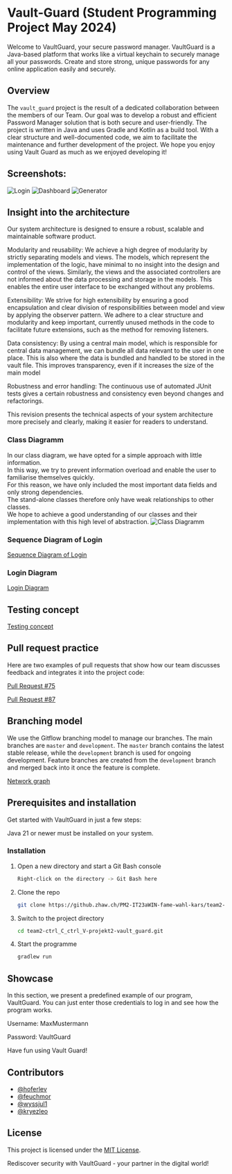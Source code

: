 # Vault-Guard (Student Programming Project May 2024)
Welcome to VaultGuard, your secure password manager. VaultGuard is a Java-based platform that works like a virtual keychain to securely manage all your passwords. Create and store strong, unique passwords for any online application easily and securely.

## Overview

The `vault_guard` project is the result of a dedicated collaboration between the members of our Team. Our goal was to develop a robust and efficient Password Manager solution that is both secure and user-friendly. The project is written in Java and uses Gradle and Kotlin as a build tool. With a clear structure and well-documented code, we aim to facilitate the maintenance and further development of the project. We hope you enjoy using Vault Guard as much as we enjoyed developing it!

## Screenshots:
![Login](./screenshots/screenshot-login.png)
![Dashboard](./screenshots/screenshot-dashboard.png)
![Generator](./screenshots/screenshot-generator.png)

## Insight into the architecture
Our system architecture is designed to ensure a robust, scalable and maintainable software product.

Modularity and reusability:
We achieve a high degree of modularity by strictly separating models and views. The models, which represent the implementation of the logic, have minimal to no insight into the design and control of the views. Similarly, the views and the associated controllers are not informed about the data processing and storage in the models. This enables the entire user interface to be exchanged without any problems.

Extensibility:
We strive for high extensibility by ensuring a good encapsulation and clear division of responsibilities between model and view by applying the observer pattern. We adhere to a clear structure and modularity and keep important, currently unused methods in the code to facilitate future extensions, such as the method for removing listeners.

Data consistency:
By using a central main model, which is responsible for central data management, we can bundle all data relevant to the user in one place. This is also where the data is bundled and handled to be stored in the vault file. This improves transparency, even if it increases the size of the main model

Robustness and error handling:
The continuous use of automated JUnit tests gives a certain robustness and consistency even beyond changes and refactorings.

This revision presents the technical aspects of your system architecture more precisely and clearly, making it easier for readers to understand.



### Class Diagramm
In our class diagram, we have opted for a simple approach with little information. <br>
In this way, we try to prevent information overload and enable the user to familiarise themselves quickly. <br>
For this reason, we have only included the most important data fields and only strong dependencies. <br>
The stand-alone classes therefore only have weak relationships to other classes. <br>
We hope to achieve a good understanding of our classes and their implementation with this high level of abstraction.
![Class Diagramm](./diagrams/Vault-Guard-Class-Diagram.svg)

### Sequence Diagram of Login

[Sequence Diagram of Login](./diagrams/Vault_Guard_Login_Sequenz_Diagramm.drawio.png)

### Login Diagram

[Login Diagram](./diagrams/Vault_Guard_Login.drawio.png)

## Testing concept
[Testing concept](./documents/Testing_Konzept_Vault_guard.docx)

## Pull request practice
Here are two examples of pull requests that show how our team discusses feedback and integrates it into the project code:

[Pull Request #75](https://github.zhaw.ch/PM2-IT23aWIN-fame-wahl-kars/team2-ctrl_C_ctrl_V-projekt2-vault_guard/pull/75)

[Pull Request #87](https://github.zhaw.ch/PM2-IT23aWIN-fame-wahl-kars/team2-ctrl_C_ctrl_V-projekt2-vault_guard/pull/87)

## Branching model
We use the Gitflow branching model to manage our branches. The main branches are `master` and `development`. The `master` branch contains the latest stable release, while the `development` branch is used for ongoing development. Feature branches are created from the `development` branch and merged back into it once the feature is complete.

[Network graph](https://github.zhaw.ch/PM2-IT23aWIN-fame-wahl-kars/team2-ctrl_C_ctrl_V-projekt2-vault_guard/network)

## Prerequisites and installation

Get started with VaultGuard in just a few steps:

Java 21 or newer must be installed on your system.

### Installation

1. Open a new directory and start a Git Bash console
   ```sh
   Right-click on the directory -> Git Bash here
   ```
2. Clone the repo
   ```sh
   git clone https://github.zhaw.ch/PM2-IT23aWIN-fame-wahl-kars/team2-ctrl_C_ctrl_V-projekt2-vault_guard.git
   ```
3. Switch to the project directory
   ```sh
   cd team2-ctrl_C_ctrl_V-projekt2-vault_guard.git
   ```
4. Start the programme
   ```sh
   gradlew run 
   ```




## Showcase
In this section, we present a predefined example of our program, VaultGuard.
You can just enter those credentials to log in and see how the program works.

Username: MaxMustermann

Password: VaultGuard

Have fun using Vault Guard!

## Contributors

- [@hoferlev](https://github.zhaw.ch/hoferlev)
- [@feuchmor](https://github.zhaw.ch/feuchmor)
- [@wyssjul1](https://github.zhaw.ch/wyssjul1)
- [@kryezleo](https://github.zhaw.ch/kryezleo)

## License

This project is licensed under the [MIT License](LICENSE).

Rediscover security with VaultGuard - your partner in the digital world!



